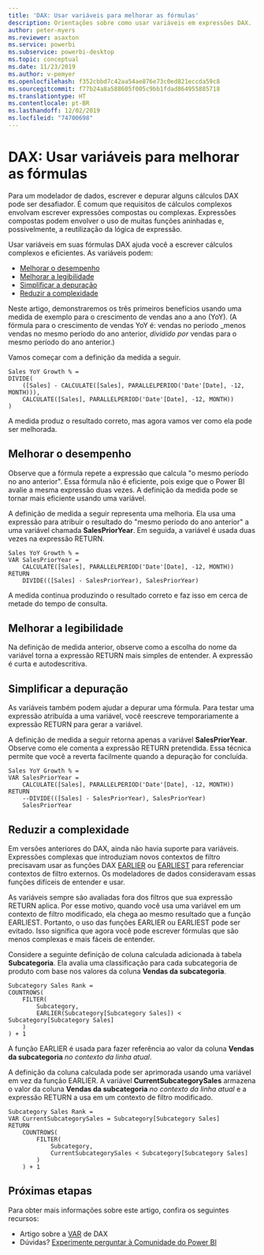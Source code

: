 ```yaml
---
title: 'DAX: Usar variáveis para melhorar as fórmulas'
description: Orientações sobre como usar variáveis em expressões DAX.
author: peter-myers
ms.reviewer: asaxton
ms.service: powerbi
ms.subservice: powerbi-desktop
ms.topic: conceptual
ms.date: 11/23/2019
ms.author: v-pemyer
ms.openlocfilehash: f352cbbd7c42aa54ae876e73c0ed821eccda59c8
ms.sourcegitcommit: f77b24a8a588605f005c9bb1fdad864955885718
ms.translationtype: HT
ms.contentlocale: pt-BR
ms.lasthandoff: 12/02/2019
ms.locfileid: "74700698"
---
```

# <a name="dax-use-variables-to-improve-your-formulas"></a>DAX: Usar variáveis para melhorar as fórmulas

Para um modelador de dados, escrever e depurar alguns cálculos DAX pode ser desafiador. É comum que requisitos de cálculos complexos envolvam escrever expressões compostas ou complexas. Expressões compostas podem envolver o uso de muitas funções aninhadas e, possivelmente, a reutilização da lógica de expressão.

Usar variáveis em suas fórmulas DAX ajuda você a escrever cálculos complexos e eficientes. As variáveis podem:

- [Melhorar o desempenho](#improve-performance)
- [Melhorar a legibilidade](#improve-readability)
- [Simplificar a depuração](#simplify-debugging)
- [Reduzir a complexidade](#reduce-complexity)

Neste artigo, demonstraremos os três primeiros benefícios usando uma medida de exemplo para o crescimento de vendas ano a ano (YoY). (A fórmula para o crescimento de vendas YoY é: vendas no período _menos vendas no mesmo período do ano anterior, _dividido por_ vendas para o mesmo período do ano anterior.)

Vamos começar com a definição da medida a seguir.

```dax
Sales YoY Growth % =
DIVIDE(
    ([Sales] - CALCULATE([Sales], PARALLELPERIOD('Date'[Date], -12, MONTH))),
    CALCULATE([Sales], PARALLELPERIOD('Date'[Date], -12, MONTH))
)
```

A medida produz o resultado correto, mas agora vamos ver como ela pode ser melhorada.

## <a name="improve-performance"></a>Melhorar o desempenho

Observe que a fórmula repete a expressão que calcula "o mesmo período no ano anterior". Essa fórmula não é eficiente, pois exige que o Power BI avalie a mesma expressão duas vezes. A definição da medida pode se tornar mais eficiente usando uma variável.

A definição de medida a seguir representa uma melhoria. Ela usa uma expressão para atribuir o resultado do "mesmo período do ano anterior" a uma variável chamada **SalesPriorYear**. Em seguida, a variável é usada duas vezes na expressão RETURN.

```dax
Sales YoY Growth % =
VAR SalesPriorYear =
    CALCULATE([Sales], PARALLELPERIOD('Date'[Date], -12, MONTH))
RETURN
    DIVIDE(([Sales] - SalesPriorYear), SalesPriorYear)
```

A medida continua produzindo o resultado correto e faz isso em cerca de metade do tempo de consulta.

## <a name="improve-readability"></a>Melhorar a legibilidade

Na definição de medida anterior, observe como a escolha do nome da variável torna a expressão RETURN mais simples de entender. A expressão é curta e autodescritiva.

## <a name="simplify-debugging"></a>Simplificar a depuração

As variáveis também podem ajudar a depurar uma fórmula. Para testar uma expressão atribuída a uma variável, você reescreve temporariamente a expressão RETURN para gerar a variável.

A definição de medida a seguir retorna apenas a variável **SalesPriorYear**. Observe como ele comenta a expressão RETURN pretendida. Essa técnica permite que você a reverta facilmente quando a depuração for concluída.

```dax
Sales YoY Growth % =
VAR SalesPriorYear =
    CALCULATE([Sales], PARALLELPERIOD('Date'[Date], -12, MONTH))
RETURN
    --DIVIDE(([Sales] - SalesPriorYear), SalesPriorYear)
    SalesPriorYear
```

## <a name="reduce-complexity"></a>Reduzir a complexidade

Em versões anteriores do DAX, ainda não havia suporte para variáveis. Expressões complexas que introduziam novos contextos de filtro precisavam usar as funções DAX [EARLIER](/dax/earlier-function-dax) ou [EARLIEST](/dax/earliest-function-dax) para referenciar contextos de filtro externos. Os modeladores de dados consideravam essas funções difíceis de entender e usar.

As variáveis sempre são avaliadas fora dos filtros que sua expressão RETURN aplica. Por esse motivo, quando você usa uma variável em um contexto de filtro modificado, ela chega ao mesmo resultado que a função EARLIEST. Portanto, o uso das funções EARLIER ou EARLIEST pode ser evitado. Isso significa que agora você pode escrever fórmulas que são menos complexas e mais fáceis de entender.

Considere a seguinte definição de coluna calculada adicionada à tabela **Subcategoria**. Ela avalia uma classificação para cada subcategoria de produto com base nos valores da coluna **Vendas da subcategoria**.

```dax
Subcategory Sales Rank =
COUNTROWS(
    FILTER(
        Subcategory,
        EARLIER(Subcategory[Subcategory Sales]) < Subcategory[Subcategory Sales]
    )
) + 1
```

A função EARLIER é usada para fazer referência ao valor da coluna **Vendas da subcategoria** _no contexto da linha atual_.

A definição da coluna calculada pode ser aprimorada usando uma variável em vez da função EARLIER. A variável **CurrentSubcategorySales** armazena o valor da coluna **Vendas da subcategoria** _no contexto da linha atual_ e a expressão RETURN a usa em um contexto de filtro modificado.

```dax
Subcategory Sales Rank =
VAR CurrentSubcategorySales = Subcategory[Subcategory Sales]
RETURN
    COUNTROWS(
        FILTER(
            Subcategory,
            CurrentSubcategorySales < Subcategory[Subcategory Sales]
        )
    ) + 1
```

## <a name="next-steps"></a>Próximas etapas

Para obter mais informações sobre este artigo, confira os seguintes recursos:

- Artigo sobre a [VAR](/dax/var-dax) de DAX
- Dúvidas? [Experimente perguntar à Comunidade do Power BI](https://community.powerbi.com/)
